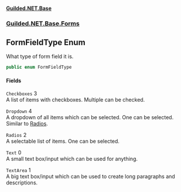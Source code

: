 #### [Guilded.NET.Base](Guilded_NET_Base.md 'Guilded.NET.Base')
### [Guilded.NET.Base.Forms](Guilded_NET_Base.md#Guilded_NET_Base_Forms 'Guilded.NET.Base.Forms')
## FormFieldType Enum
What type of form field it is.  
```csharp
public enum FormFieldType

```
#### Fields
<a name='Guilded_NET_Base_Forms_FormFieldType_Checkboxes'></a>
`Checkboxes` 3  
A list of items with checkboxes. Multiple can be checked.  
  
<a name='Guilded_NET_Base_Forms_FormFieldType_Dropdown'></a>
`Dropdown` 4  
A dropdown of all items which can be selected. One can be selected. Similar to [Radios](FormFieldType.md#Guilded_NET_Base_Forms_FormFieldType_Radios 'Guilded.NET.Base.Forms.FormFieldType.Radios').  
  
<a name='Guilded_NET_Base_Forms_FormFieldType_Radios'></a>
`Radios` 2  
A selectable list of items. One can be selected.  
  
<a name='Guilded_NET_Base_Forms_FormFieldType_Text'></a>
`Text` 0  
A small text box/input which can be used for anything.  
  
<a name='Guilded_NET_Base_Forms_FormFieldType_TextArea'></a>
`TextArea` 1  
A big text box/input which can be used to create long paragraphs and descriptions.  
  
